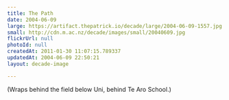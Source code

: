 ```yaml
---
title: The Path
date: 2004-06-09
large: https://artifact.thepatrick.io/decade/large/2004-06-09-1557.jpg
small: http://cdn.m.ac.nz/decade/images/small/20040609.jpg
flickrUrl: null
photoId: null
createdAt: 2011-01-30 11:07:15.789337
updatedAt: 2004-06-09 22:50:21
layout: decade-image

---
```

(Wraps behind the field below Uni, behind Te Aro School.)
